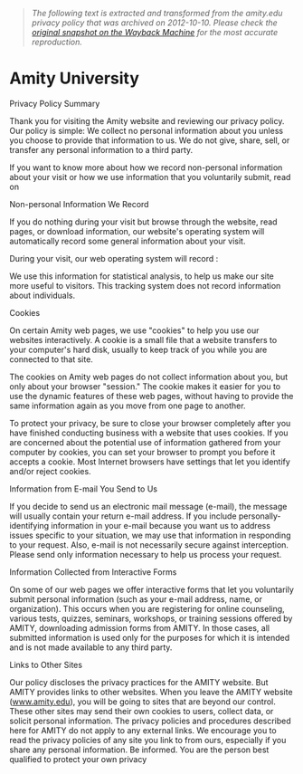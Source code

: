 > *The following text is extracted and transformed from the amity.edu privacy policy that was archived on 2012-10-10. Please check the [original snapshot on the Wayback Machine](https://web.archive.org/web/20121010202944id_/http%3A//www.amity.edu/Admission/privacy_policy.asp) for the most accurate reproduction.*

# Amity University

Privacy Policy Summary

Thank you for visiting the Amity website and reviewing our privacy policy. Our policy is simple: We collect no personal information about you unless you choose to provide that information to us. We do not give, share, sell, or transfer any personal information to a third party.

If you want to know more about how we record non-personal information about your visit or how we use information that you voluntarily submit, read on

Non-personal Information We Record

If you do nothing during your visit but browse through the website, read pages, or download information, our website's operating system will automatically record some general information about your visit.

During your visit, our web operating system will record :

We use this information for statistical analysis, to help us make our site more useful to visitors. This tracking system does not record information about individuals.

Cookies

On certain Amity web pages, we use "cookies" to help you use our websites interactively. A cookie is a small file that a website transfers to your computer's hard disk, usually to keep track of you while you are connected to that site.

The cookies on Amity web pages do not collect information about you, but only about your browser "session." The cookie makes it easier for you to use the dynamic features of these web pages, without having to provide the same information again as you move from one page to another.

To protect your privacy, be sure to close your browser completely after you have finished conducting business with a website that uses cookies. If you are concerned about the potential use of information gathered from your computer by cookies, you can set your browser to prompt you before it accepts a cookie. Most Internet browsers have settings that let you identify and/or reject cookies.

Information from E-mail You Send to Us

If you decide to send us an electronic mail message (e-mail), the message will usually contain your return e-mail address. If you include personally-identifying information in your e-mail because you want us to address issues specific to your situation, we may use that information in responding to your request. Also, e-mail is not necessarily secure against interception. Please send only information necessary to help us process your request.

Information Collected from Interactive Forms

On some of our web pages we offer interactive forms that let you voluntarily submit personal information (such as your e-mail address, name, or organization). This occurs when you are registering for online counseling, various tests, quizzes, seminars, workshops, or training sessions offered by AMITY, downloading admission forms from AMITY. In those cases, all submitted information is used only for the purposes for which it is intended and is not made available to any third party.

Links to Other Sites

Our policy discloses the privacy practices for the AMITY website. But AMITY provides links to other websites. When you leave the AMITY website (www.amity.edu), you will be going to sites that are beyond our control. These other sites may send their own cookies to users, collect data, or solicit personal information. The privacy policies and procedures described here for AMITY do not apply to any external links. We encourage you to read the privacy policies of any site you link to from ours, especially if you share any personal information. Be informed. You are the person best qualified to protect your own privacy 
